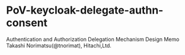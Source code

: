 # PoV-keycloak-delegate-authn-consent
Authentication and Authorization Delegation Mechanism Design Memo Takashi Norimatsu(@tnorimat), Hitachi,Ltd.
